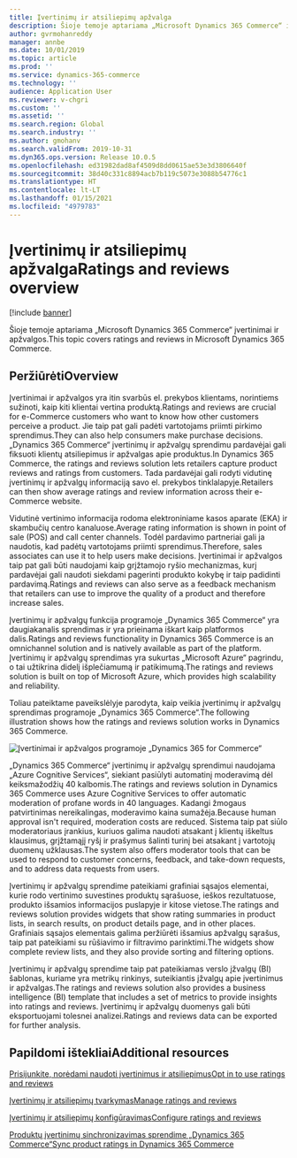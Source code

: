```yaml
---
title: Įvertinimų ir atsiliepimų apžvalga
description: Šioje temoje aptariama „Microsoft Dynamics 365 Commerce“ įvertinimai ir apžvalgos.
author: gvrmohanreddy
manager: annbe
ms.date: 10/01/2019
ms.topic: article
ms.prod: ''
ms.service: dynamics-365-commerce
ms.technology: ''
audience: Application User
ms.reviewer: v-chgri
ms.custom: ''
ms.assetid: ''
ms.search.region: Global
ms.search.industry: ''
ms.author: gmohanv
ms.search.validFrom: 2019-10-31
ms.dyn365.ops.version: Release 10.0.5
ms.openlocfilehash: ed31982dad8af4509d8dd0615ae53e3d3806640f
ms.sourcegitcommit: 38d40c331c8894acb7b119c5073e3088b54776c1
ms.translationtype: HT
ms.contentlocale: lt-LT
ms.lasthandoff: 01/15/2021
ms.locfileid: "4979783"
---
```

# <a name="ratings-and-reviews-overview"></a><span data-ttu-id="74d33-103">Įvertinimų ir atsiliepimų apžvalga</span><span class="sxs-lookup"><span data-stu-id="74d33-103">Ratings and reviews overview</span></span>


[!include [banner](includes/banner.md)]

<span data-ttu-id="74d33-104">Šioje temoje aptariama „Microsoft Dynamics 365 Commerce“ įvertinimai ir apžvalgos.</span><span class="sxs-lookup"><span data-stu-id="74d33-104">This topic covers ratings and reviews in Microsoft Dynamics 365 Commerce.</span></span>

## <a name="overview"></a><span data-ttu-id="74d33-105">Peržiūrėti</span><span class="sxs-lookup"><span data-stu-id="74d33-105">Overview</span></span>

<span data-ttu-id="74d33-106">Įvertinimai ir apžvalgos yra itin svarbūs el. prekybos klientams, norintiems sužinoti, kaip kiti klientai vertina produktą.</span><span class="sxs-lookup"><span data-stu-id="74d33-106">Ratings and reviews are crucial for e-Commerce customers who want to know how other customers perceive a product.</span></span> <span data-ttu-id="74d33-107">Jie taip pat gali padėti vartotojams priimti pirkimo sprendimus.</span><span class="sxs-lookup"><span data-stu-id="74d33-107">They can also help consumers make purchase decisions.</span></span> <span data-ttu-id="74d33-108">„Dynamics 365 Commerce“ įvertinimų ir apžvalgų sprendimu pardavėjai gali fiksuoti klientų atsiliepimus ir apžvalgas apie produktus.</span><span class="sxs-lookup"><span data-stu-id="74d33-108">In Dynamics 365 Commerce, the ratings and reviews solution lets retailers capture product reviews and ratings from customers.</span></span> <span data-ttu-id="74d33-109">Tada pardavėjai gali rodyti vidutinę įvertinimų ir apžvalgų informaciją savo el. prekybos tinklalapyje.</span><span class="sxs-lookup"><span data-stu-id="74d33-109">Retailers can then show average ratings and review information across their e-Commerce website.</span></span>

<span data-ttu-id="74d33-110">Vidutinė vertinimo informacija rodoma elektroniniame kasos aparate (EKA) ir skambučių centro kanaluose.</span><span class="sxs-lookup"><span data-stu-id="74d33-110">Average rating information is shown in point of sale (POS) and call center channels.</span></span> <span data-ttu-id="74d33-111">Todėl pardavimo partneriai gali ja naudotis, kad padėtų vartotojams priimti sprendimus.</span><span class="sxs-lookup"><span data-stu-id="74d33-111">Therefore, sales associates can use it to help users make decisions.</span></span> <span data-ttu-id="74d33-112">Įvertinimai ir apžvalgos taip pat gali būti naudojami kaip grįžtamojo ryšio mechanizmas, kurį pardavėjai gali naudoti siekdami pagerinti produkto kokybę ir taip padidinti pardavimą.</span><span class="sxs-lookup"><span data-stu-id="74d33-112">Ratings and reviews can also serve as a feedback mechanism that retailers can use to improve the quality of a product and therefore increase sales.</span></span>

<span data-ttu-id="74d33-113">Įvertinimų ir apžvalgų funkcija programoje „Dynamics 365 Commerce“ yra daugiakanalis sprendimas ir yra prieinama iškart kaip platformos dalis.</span><span class="sxs-lookup"><span data-stu-id="74d33-113">Ratings and reviews functionality in Dynamics 365 Commerce is an omnichannel solution and is natively available as part of the platform.</span></span> <span data-ttu-id="74d33-114">Įvertinimų ir apžvalgų sprendimas yra sukurtas „Microsoft Azure“ pagrindu, o tai užtikrina didelį išplečiamumą ir patikimumą.</span><span class="sxs-lookup"><span data-stu-id="74d33-114">The ratings and reviews solution is built on top of Microsoft Azure, which provides high scalability and reliability.</span></span>

<span data-ttu-id="74d33-115">Toliau pateiktame paveikslėlyje parodyta, kaip veikia įvertinimų ir apžvalgų sprendimas programoje „Dynamics 365 Commerce“.</span><span class="sxs-lookup"><span data-stu-id="74d33-115">The following illustration shows how the ratings and reviews solution works in Dynamics 365 Commerce.</span></span>

![Įvertinimai ir apžvalgos programoje „Dynamics 365 for Commerce“](media/Dynamics-365-Commerce-Ratings-and-Reviews-Overview.jpg)

<span data-ttu-id="74d33-117">„Dynamics 365 Commerce“ įvertinimų ir apžvalgų sprendimui naudojama „Azure Cognitive Services“, siekiant pasiūlyti automatinį moderavimą dėl keiksmažodžių 40 kalbomis.</span><span class="sxs-lookup"><span data-stu-id="74d33-117">The ratings and reviews solution in Dynamics 365 Commerce uses Azure Cognitive Services to offer automatic moderation of profane words in 40 languages.</span></span> <span data-ttu-id="74d33-118">Kadangi žmogaus patvirtinimas nereikalingas, moderavimo kaina sumažėja.</span><span class="sxs-lookup"><span data-stu-id="74d33-118">Because human approval isn't required, moderation costs are reduced.</span></span> <span data-ttu-id="74d33-119">Sistema taip pat siūlo moderatoriaus įrankius, kuriuos galima naudoti atsakant į klientų iškeltus klausimus, grįžtamąjį ryšį ir prašymus šalinti turinį bei atsakant į vartotojų duomenų užklausas.</span><span class="sxs-lookup"><span data-stu-id="74d33-119">The system also offers moderator tools that can be used to respond to customer concerns, feedback, and take-down requests, and to address data requests from users.</span></span>

<span data-ttu-id="74d33-120">Įvertinimų ir apžvalgų sprendime pateikiami grafiniai sąsajos elementai, kurie rodo vertinimo suvestines produktų sąrašuose, ieškos rezultatuose, produkto išsamios informacijos puslapyje ir kitose vietose.</span><span class="sxs-lookup"><span data-stu-id="74d33-120">The ratings and reviews solution provides widgets that show rating summaries in product lists, in search results, on product details page, and in other places.</span></span> <span data-ttu-id="74d33-121">Grafiniais sąsajos elementais galima peržiūrėti išsamius apžvalgų sąrašus, taip pat pateikiami su rūšiavimo ir filtravimo parinktimi.</span><span class="sxs-lookup"><span data-stu-id="74d33-121">The widgets show complete review lists, and they also provide sorting and filtering options.</span></span>

<span data-ttu-id="74d33-122">Įvertinimų ir apžvalgų sprendime taip pat pateikiamas verslo įžvalgų (BI) šablonas, kuriame yra metrikų rinkinys, suteikiantis įžvalgų apie įvertinimus ir apžvalgas.</span><span class="sxs-lookup"><span data-stu-id="74d33-122">The ratings and reviews solution also provides a business intelligence (BI) template that includes a set of metrics to provide insights into ratings and reviews.</span></span> <span data-ttu-id="74d33-123">Įvertinimų ir apžvalgų duomenys gali būti eksportuojami tolesnei analizei.</span><span class="sxs-lookup"><span data-stu-id="74d33-123">Ratings and reviews data can be exported for further analysis.</span></span>

## <a name="additional-resources"></a><span data-ttu-id="74d33-124">Papildomi ištekliai</span><span class="sxs-lookup"><span data-stu-id="74d33-124">Additional resources</span></span>

[<span data-ttu-id="74d33-125">Prisijunkite, norėdami naudoti įvertinimus ir atsiliepimus</span><span class="sxs-lookup"><span data-stu-id="74d33-125">Opt in to use ratings and reviews</span></span>](opt-in-ratings-reviews.md)

[<span data-ttu-id="74d33-126">Įvertinimų ir atsiliepimų tvarkymas</span><span class="sxs-lookup"><span data-stu-id="74d33-126">Manage ratings and reviews</span></span>](manage-reviews.md)

[<span data-ttu-id="74d33-127">Įvertinimų ir atsiliepimų konfigūravimas</span><span class="sxs-lookup"><span data-stu-id="74d33-127">Configure ratings and reviews</span></span>](configure-ratings-reviews.md)

[<span data-ttu-id="74d33-128">Produktų įvertinimų sinchronizavimas sprendime „Dynamics 365 Commerce“</span><span class="sxs-lookup"><span data-stu-id="74d33-128">Sync product ratings in Dynamics 365 Commerce</span></span>](sync-product-ratings.md)
